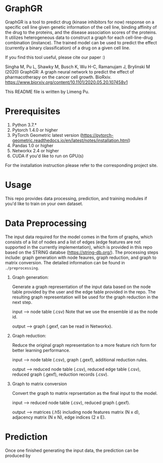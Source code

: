 # GraphGR

GraphGR is a tool to predict drug (kinase inhibitors for now) response on a specific cell line given genetic information of the cell line, binding affinity of the drug to the proteins, and the disease association scores of the proteins. It utilizes heterogeneous data to construct a graph for each cell-line-drug combination (instance). The trained model can be used to predict the effect (currently a binary classification) of a drug on a given cell line.

If you find this tool useful, please cite our paper :)

Singha M, Pu L, Shawky M, Busch K, Wu H-C, Ramanujam J, Brylinski M (2020) GraphGR: A graph neural network to predict the effect of pharmacotherapy on the cancer cell growth. BioRxiv. https://www.biorxiv.org/content/10.1101/2020.05.20.107458v1

This README file is written by Limeng Pu.

# Prerequisites

1. Python 3.7.*
2. Pytorch 1.4.0 or higher
3. PyTorch Geometric latest version (https://pytorch-geometric.readthedocs.io/en/latest/notes/installation.html)
4. Pandas 1.0 or higher
5. Networkx 2.4 or higher
6. CUDA if you'd like to run on GPU(s)

For the installation instruction please refer to the corresponding project site.

# Usage

This repo provides data processing, prediction, and training modules if you'd like to train on your own dataset. 

# Data Preprocessing

The input data required for the model comes in the form of graphs, which consists of a list of nodes and a list of edges (edge features are not supported in the currently implementation), which is provided in this repo based on the STRING databse (https://string-db.org/). The processing steps include: graph generation with node feaures, graph reduction, and graph to matrix conversion. The detailed information can be found in `./preprocessing`.

1. Graph generation: 

    Generate a graph representation of the input data based on the node table provided by the user and the edge table provided in the repo. The resulting graph representation will be used for the graph reduction in the next step.

    input --> node table (.csv) Note that we use the ensemble id as the node id.
    
    output --> graph (.gexf, can be read in Networkx).

2. Graph reduction:

    Reduce the original graph representation to a more feature rich form for better learning performance.

    input --> node table (.csv), graph (.gexf), additional reduction rules.

    output --> reduced node table (.csv), reduced edge table (.csv), reduced graph (.gexf), reduction records (.csv).

3. Graph to matrix conversion

    Convert the graph to matrix reprsentation as the final input to the model.

    input --> reduced node table (.csv), reduced graph (.gexf).

    output --> matrices (.h5) including node features matrix (N x d), adjacency matrix (N x N), edge indices (2 x E).

# Prediction

Once one finished generating the input data, the prediction can be produced by 
